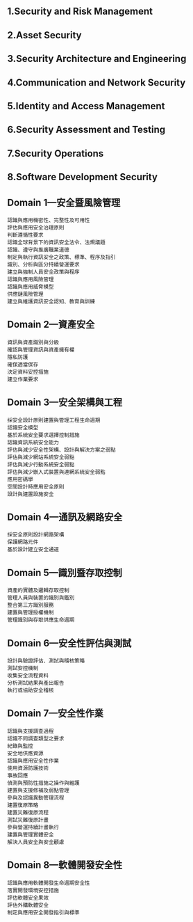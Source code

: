 ## 1.Security and Risk Management
## 2.Asset Security
## 3.Security Architecture and Engineering
## 4.Communication and Network Security
## 5.Identity and Access Management
## 6.Security Assessment and Testing
## 7.Security Operations
## 8.Software Development Security

## Domain 1—安全暨風險管理
```
認識與應用機密性、完整性及可用性
評估與應用安全治理原則
判斷遵循性要求
認識全球背景下的資訊安全法令、法規議題
認識、遵守與推廣職業道德
制定與執行資訊安全之政策、標準、程序及指引
識別、分析與區分持續營運要求
建立與強制人員安全政策與程序
認識與應用風險管理
認識與應用威脅模型
供應鏈風險管理
建立與維護資訊安全認知、教育與訓練
```
## Domain 2—資產安全
```
資訊與資產識別與分級
確認與管理資訊與資產擁有權
隱私防護
確保適當保存
決定資料安控措施
建立作業要求
```
## Domain 3—安全架構與工程
```
採安全設計原則建置與管理工程生命週期
認識安全模型
基於系統安全要求選擇控制措施
認識資訊系統安全能力
評估與減少安全性架構、設計與解決方案之弱點
評估與減少網站系統安全弱點
評估與減少行動系統安全弱點
評估與減少嵌入式裝置與連網系統安全弱點
應用密碼學
空間設計時應用安全原則
設計與建置設施安全
```
## Domain 4—通訊及網路安全
```
採安全原則設計網路架構
保護網路元件
基於設計建立安全通道
```
## Domain 5—識別暨存取控制
```
資產的實體及邏輯存取控制
管理人員與裝置的識別與鑑別
整合第三方識別服務
建置與管理授權機制
管理識別與存取供應生命週期
```
## Domain 6—安全性評估與測試
```
設計與驗證評估、測試與稽核策略
測試安控機制
收集安全流程資料
分析測試結果與產出報告
執行或協助安全稽核
```
## Domain 7—安全性作業
```
認識與支援調查過程
認識不同調查類型之要求
紀錄與監控
安全地供應資源
認識與應用安全性作業
使用資源防護技術
事故回應
偵測與預防性措施之操作與維護
建置與支援修補及弱點管理
參與及認識異動管理流程
建置復原策略
建置災難復原流程
測試災難復原計畫
參與營運持續計畫執行
建置與管理實體安全
解決人員安全與安全顧慮
```
## Domain 8—軟體開發安全性
```
認識與應用軟體開發生命週期安全性
落實開發環境安控措施
評估軟體安全果效
評估外購軟體安全
制定與應用安全開發指引與標準
```
